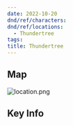 ```yaml
---
date: 2022-10-20
dnd/ref/characters:
dnd/ref/locations:
  - Thundertree
tags:
title: Thundertree
---
```


## Map

![location.png](/images/dnd/location.png)

## Key Info

